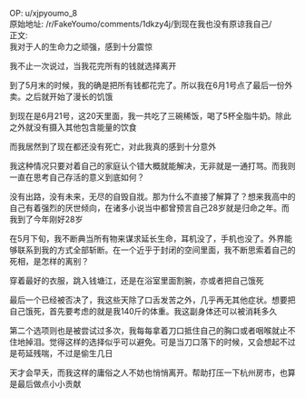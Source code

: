 
OP: u/xjpyoumo_8  
原始地址: /r/FakeYoumo/comments/1dkzy4j/到现在我也没有原谅我自己/  
正文:  
我对于人的生命力之顽强，感到十分震惊

我不止一次说过，当我花完所有的钱就选择离开

到了5月末的时候，我的确是把所有钱都花完了。所以我在6月1号点了最后一份外卖。之后就开始了漫长的饥饿

到现在是6月21号，这20天里面，我一共吃了三碗稀饭，喝了5杯全脂牛奶。除此之外就没有摄入其他包含能量的饮食

而我居然到了现在都还没有死亡，对此我真的感到十分意外

我这种情况只要对着自己的家庭认个错大概就能解决，无非就是一通打骂。而我则一直在思考自己存活的意义到底如何？

没有出路，没有未来，无尽的自毁自戕。那为什么不直接了解算了？想来我高中的自己有着强烈的厌世倾向，在诸多小说当中都曾预言自己28岁就是归命之年。而我到了今年刚好28岁

在5月下旬，我不断典当所有物来谋求延长生命，耳机没了，手机也没了。外界能够联系到我的方式全部斩断。在一个近乎于封闭的空间里面，我不断思索着自己的死相，是怎样的离别？

穿着最好的衣服，跳入钱塘江，还是在浴室里面割腕，亦或者把自己饿死

最后一个已经被否决了，我这些天除了口舌发苦之外，几乎再无其他症状。想要把自己饿死，首先要考虑的就是我140斤的体重。我这副身体还可以被消耗多久

第二个选项则也是被尝试过多次，我每每拿着刀口抵住自己的胸口或者咽喉就止不住地掉泪。觉得这样的选择似乎可以避免。可是当刀口落下的时候，又会想起不过是苟延残喘，不过是偷生几日

天才会早夭，而我这样的庸俗之人不妨也悄悄离开。帮助打压一下杭州房市，也算是最后做点小小贡献
